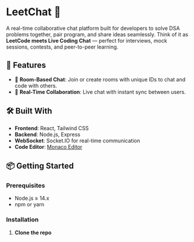 # LeetChat 💬

A real-time collaborative chat platform built for developers to solve DSA problems together, pair program, and share ideas seamlessly. Think of it as **LeetCode meets Live Coding Chat** — perfect for interviews, mock sessions, contests, and peer-to-peer learning.

## 🚀 Features

- 🔐 **Room-Based Chat**: Join or create rooms with unique IDs to chat and code with others.
- 🧠 **Real-Time Collaboration**: Live chat with instant sync between users.

## 🛠️ Built With

- **Frontend**: React, Tailwind CSS
- **Backend**: Node.js, Express
- **WebSocket**: Socket.IO for real-time communication
- **Code Editor**: [Monaco Editor](https://microsoft.github.io/monaco-editor/)


## 📦 Getting Started

### Prerequisites

- Node.js ≥ 14.x
- npm or yarn

### Installation

1. **Clone the repo**
